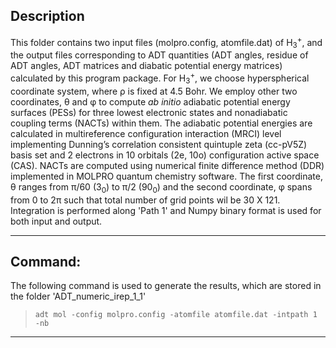

## Description


This folder contains two input files (molpro.config, atomfile.dat) of H<sub>3</sub><sup>+</sup>, and the output files corresponding to
ADT quantities (ADT angles, residue of ADT angles, ADT matrices and diabatic potential energy matrices) calculated by this 
program package. For H<sub>3</sub><sup>+</sup>, we choose hyperspherical coordinate system, where &rho; is fixed at 4.5 Bohr. We employ other 
two coordinates, &theta; and &phi; to compute *ab initio* adiabatic potential energy surfaces (PESs) for three lowest electronic states and 
nonadiabatic coupling terms (NACTs) within them. The adiabatic potential energies are calculated in multireference configuration interaction 
(MRCI) level implementing Dunning’s correlation consistent quintuple zeta (cc-pV5Z) basis set and 2 electrons in 10 orbitals (2e, 10o) 
configuration active space (CAS). NACTs are computed using numerical finite difference method (DDR) implemented in MOLPRO quantum chemistry 
software. The first coordinate, &theta; ranges from &pi;/60 (3<sub>0</sub>) to &pi;/2 (90<sub>0</sub>) and the second coordinate, &phi; spans
from 0 to 2&pi; such that total number of grid points wil be 30 X 121. Integration is performed along 'Path 1' and Numpy binary format is used for 
both input and output.

---
## Command:

The following command is used to generate the results, which are stored in the folder 'ADT_numeric_irep_1_1'


>`adt mol -config molpro.config -atomfile atomfile.dat -intpath 1 -nb`

---
